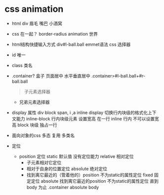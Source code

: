 # css animation 

- html
  div
  眉毛
  嘴巴
  小酒窝
- css
  在一起？
  border-radius
  animation 世界

- html结构快捷输入方式 
  div#l-ball.ball  emmet语法 css 选择器
- id 唯一
- class 类名
- .container? 
  盒子  页面居中
  水平垂直居中
  .container>#l-ball.ball+#r-ball.ball 
  > 子元素选择器
  + 兄弟元素选择器

- display 属性
  div block
  span, i ,a  inline
  display  切换行内块级的格式化上下文能力
  inline-block 行内块级元素  设置宽高 在一行
  inline 行内 不可以设置宽高
  block  块级 独占一行

- 面向对象的css 
  多态 
  复用  多类名 
- 定位
  - position 定位
    static  默认值  没有定位能力
    relative 相对定位
      - 子元素相对它定位
      - 相对于自身的位置定位
    absolute 绝对定位
      - 找到离它最近的（管着他的）position 不为static的属性定位
    fixed 固定定位 
    absolute 找到离它最近的position 不为static的属性定位
    直到body 为止
    .container absolute body